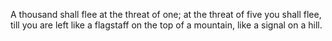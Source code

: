 A thousand shall flee at the threat of one; at the threat of five you shall flee, till you are left like a flagstaff on the top of a mountain, like a signal on a hill.
